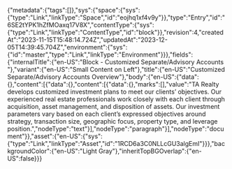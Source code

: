 {"metadata":{"tags":[]},"sys":{"space":{"sys":{"type":"Link","linkType":"Space","id":"eojhq1xf4v9y"}},"type":"Entry","id":"6SE2tYPK1hZfMOaxq17V8X","contentType":{"sys":{"type":"Link","linkType":"ContentType","id":"block"}},"revision":4,"createdAt":"2023-11-15T15:48:14.724Z","updatedAt":"2023-12-05T14:39:45.704Z","environment":{"sys":{"id":"master","type":"Link","linkType":"Environment"}}},"fields":{"internalTitle":{"en-US":"Block - Customized Separate/Advisory Accounts "},"variant":{"en-US":"Small Content on Left"},"title":{"en-US":"Customized Separate/Advisory Accounts Overview"},"body":{"en-US":{"data":{},"content":[{"data":{},"content":[{"data":{},"marks":[],"value":"TA Realty develops customized investment plans to meet our clients’ objectives. Our experienced real estate professionals work closely with each client through acquisition, asset management, and disposition of assets. Our investment parameters vary based on each client’s expressed objectives around strategy, transaction size, geographic focus, property type, and leverage position.","nodeType":"text"}],"nodeType":"paragraph"}],"nodeType":"document"}},"asset":{"en-US":{"sys":{"type":"Link","linkType":"Asset","id":"1RCD6a3C0NLLcGU3algEmI"}}},"backgroundColor":{"en-US":"Light Gray"},"inheritTopBGOverlap":{"en-US":false}}}